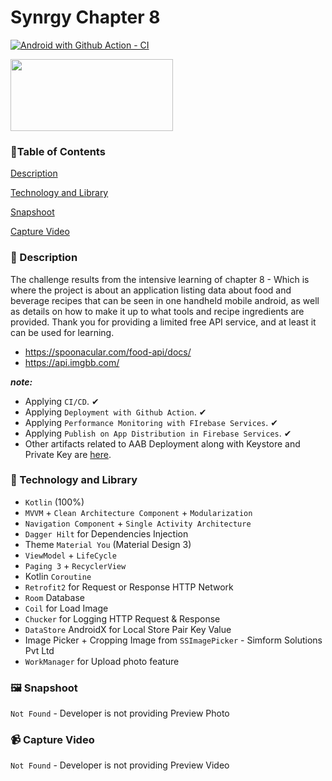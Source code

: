 # Synrgy Chapter 8

[![Android with Github Action - CI](https://github.com/anantyan/SynrgyChapter8/actions/workflows/ci.yaml/badge.svg?branch=main)](https://github.com/anantyan/SynrgyChapter8/actions/workflows/ci.yaml)

[<img src="https://firebase.google.com/static/downloads/brand-guidelines/PNG/logo-built_white.png" width="260" height="115"/>](https://console.firebase.google.com/u/0/project/fir-mvvm-bf0d9/overview)

### 🚩Table of Contents

[Description](https://github.com/anantyan/SynrgyChapter8#-description)

[Technology and Library](https://github.com/anantyan/SynrgyChapter8#-technology-and-library)

[Snapshoot](https://github.com/anantyan/SynrgyChapter8#%EF%B8%8F-snapshoot)

[Capture Video](https://github.com/anantyan/SynrgyChapter8#-capture-video)

### 📌 Description

The challenge results from the intensive learning of chapter 8 - Which is where the project is about an application listing data about food and beverage recipes that can be seen in one handheld mobile android, as well as details on how to make it up to what tools and recipe ingredients are provided. Thank you for providing a limited free API service, and at least it can be used for learning.

- https://spoonacular.com/food-api/docs/
- https://api.imgbb.com/

***note:*** 

- Applying `CI/CD`. ✔
- Applying `Deployment with Github Action`. ✔
- Applying `Performance Monitoring with FIrebase Services`. ✔
- Applying `Publish on App Distribution in Firebase Services`. ✔
- Other artifacts related to AAB Deployment along with Keystore and Private Key are [here](https://1drv.ms/f/s!AsN8Q4PA1Oy5gb4V_S2ernErN1M2nQ?e=Fzyyrd).

### 👣 Technology and Library

- `Kotlin` (100%)
- `MVVM` + `Clean Architecture Component` + `Modularization`
- `Navigation Component` + `Single Activity Architecture`
- `Dagger Hilt` for Dependencies Injection
- Theme `Material You` (Material Design 3)
- `ViewModel` + `LifeCycle`
- `Paging 3` + `RecyclerView`
- Kotlin `Coroutine`
- `Retrofit2` for Request or Response HTTP Network
- `Room` Database
- `Coil` for Load Image
- `Chucker` for Logging HTTP Request & Response
- `DataStore` AndroidX for Local Store Pair Key Value
- Image Picker + Cropping Image from `SSImagePicker` - Simform Solutions Pvt Ltd
- `WorkManager` for Upload photo feature

### 🖼️ Snapshoot

`Not Found` - Developer is not providing Preview Photo

### 📹 Capture Video

`Not Found` - Developer is not providing Preview Video
